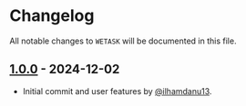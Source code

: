 # Changelog

All notable changes to `WETASK` will be documented in this file.

## [1.0.0](https://github.com/ilhamdanu13/wetask/pull/1/files) - 2024-12-02

- Initial commit and user features by [@ilhamdanu13](https://github.com/ilhamdanu13/wetask/commit/4fcfa016d0553610da23f33d9b2de508165cce4f).
